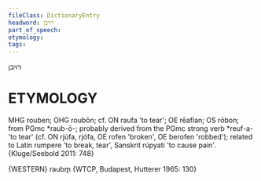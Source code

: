 ```yaml
---
fileClass: DictionaryEntry
headword: רויבן
part_of_speech: 
etymology: 
tags: 
---
```

רויבן

ETYMOLOGY
===========
MHG rouben; OHG roubōn; cf. ON raufa 'to tear'; OE rēafian; OS rōbon; from PGmc *raub-ō-; probably derived from the PGmc strong verb *reuf-a- 'to tear' (cf. ON rjúfa, rjófa, OE rofen 'broken', OE berofen 'robbed'); related to Latin rumpere 'to break, tear', Sanskrit rúpyati 'to cause pain'.
{Kluge/Seebold 2011: 748}

{WESTERN}
raubm̥ {WTCP, Budapest, Hutterer 1965: 130}
